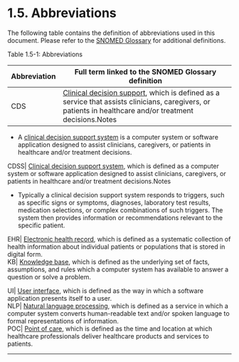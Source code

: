 # 1.5. Abbreviations

The following table contains the definition of abbreviations used in this document. Please refer to the [SNOMED Glossary](http://snomed.org/gl) for additional definitions. 

Table 1.5-1: Abbreviations

**Abbreviation**| **Full term linked to the SNOMED Glossary definition**  
---|---  
CDS|  [Clinical decision support](https://confluence.ihtsdotools.org/display/DOCGLOSS/Clinical+decision+support "Glossary link: Clinical decision support"), which is defined as a service that assists clinicians, caregivers, or patients in healthcare and/or treatment decisions.Notes

  * A [clinical decision support system](https://confluence.ihtsdotools.org/display/DOCGLOSS/clinical+decision+support+system "Glossary link: clinical decision support system") is a computer system or software application designed to assist clinicians, caregivers, or patients in healthcare and/or treatment decisions.

  
CDSS|  [Clinical decision support system](https://confluence.ihtsdotools.org/display/DOCGLOSS/Clinical+decision+support+system "Glossary link: Clinical decision support system"), which is defined as a computer system or software application designed to assist clinicians, caregivers, or patients in healthcare and/or treatment decisions.Notes

  * Typically a clinical decision support system responds to triggers, such as specific signs or symptoms, diagnoses, laboratory test results, medication selections, or complex combinations of such triggers. The system then provides information or recommendations relevant to the specific patient.

  
EHR|  [Electronic health record](https://confluence.ihtsdotools.org/display/DOCGLOSS/Electronic+health+record "Glossary link: Electronic health record"), which is defined as a systematic collection of health information about individual patients or populations that is stored in digital form.   
KB|  [Knowledge base](https://confluence.ihtsdotools.org/display/DOCGLOSS/Knowledge+base "Glossary link: Knowledge base"), which is defined as the underlying set of facts, assumptions, and rules which a computer system has available to answer a question or solve a problem.  
  
UI|  [User interface](https://confluence.ihtsdotools.org/display/DOCGLOSS/User+interface "Glossary link: User interface"), which is defined as the way in which a software application presents itself to a user.   
NLP|  [Natural language processing](https://confluence.ihtsdotools.org/display/DOCGLOSS/Natural+language+processing "Glossary link: Natural language processing"), which is defined as  a service in which a computer system converts human-readable text and/or spoken language to formal representations of information.   
POC|  [Point of care](https://confluence.ihtsdotools.org/display/DOCGLOSS/Point+of+care "Glossary link: Point of care"), which is defined as the time and location at which healthcare professionals deliver healthcare products and services to patients.   
  
  

* * *

